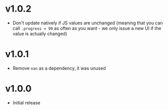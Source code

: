 # v1.0.2
- Don't update natively if JS values are unchanged (meaning that you can call `.progress = 99`
  as often as you want - we only issue a new UI if the value is actually changed)

# v1.0.1
- Remove `nan` as a dependency, it was unused

# v1.0.0

- Initial release
